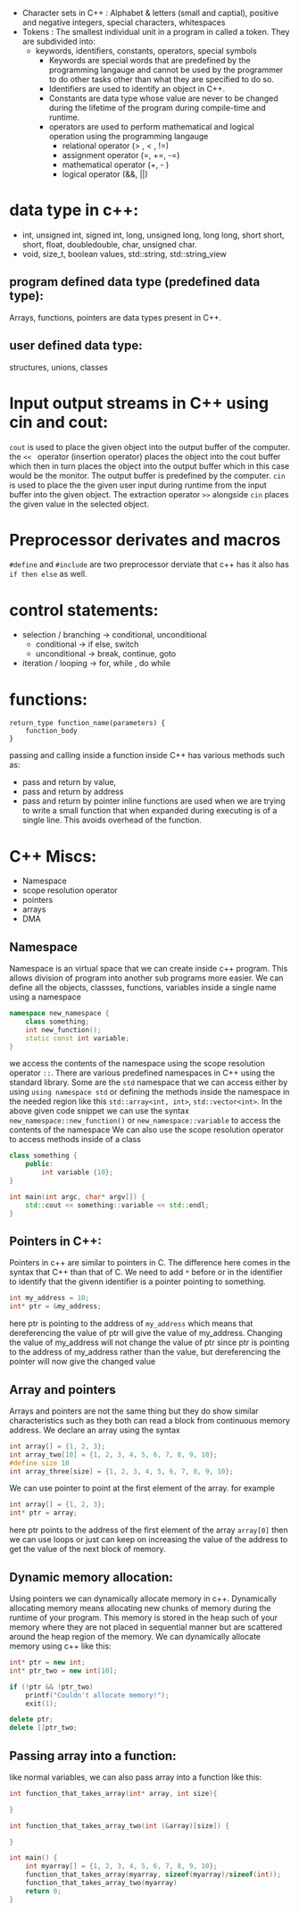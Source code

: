 - Character sets in C++ : Alphabet & letters (small and captial), positive and negative integers, special characters, whitespaces
- Tokens : The smallest individual unit in a program in called a token. They are subdivided into: 
	-  keywords, identifiers, constants, operators, special symbols 
		- Keywords are special words that are predefined by the programming langauge and cannot be used by the programmer to do other tasks other than what they are specified to do so. 
		- Identifiers are used to identify an object in C++. 
		- Constants are data type whose value are never to be changed during the lifetime of the program during compile-time and runtime. 
		- operators are used to perform mathematical and logical operation using the programming langauge 
			- relational operator (> , < , !=)
			- assignment operator (=, +=, -=)
			- mathematical operator (+, - )
			- logical operator (&&, ||)
			

# data type in c++:
- int, unsigned int, signed int, long, unsigned long, long long, short short, short, float, doubledouble, char, unsigned char.
- void, size_t, boolean values, std::string, std::string_view

## program defined data type (predefined data type):
Arrays, functions, pointers are data types present in C++.
## user defined data type:
structures, unions, classes

# Input output streams in C++ using cin and cout:
`cout` is used to place the given object into the output buffer of the computer. the `<< ` operator (insertion operator) places the object into the cout buffer which then in turn places the object into the output buffer which in this case would be the monitor. The output buffer is predefined by the computer.
`cin` is used to place the the given user input during runtime from the input buffer into the given object. The extraction operator `>>` alongside `cin` places the given value in the selected object. 

# Preprocessor derivates and macros
`#define` and `#include` are two preprocessor derviate that c++ has it also has `if then else` as well. 

# control statements: 
- selection / branching -> conditional, unconditional
	- conditional -> if else, switch
	- unconditional -> break, continue, goto
- iteration / looping -> for, while , do while

# functions: 
```
return_type function_name(parameters) {
	function_body
}
```

passing and calling inside a function inside C++ has various methods such as: 
- pass and return by value, 
- pass and return by address
- pass and return by pointer
inline functions are used when we are trying to write a small function that when expanded during executing is of a single line. This avoids overhead of the function.


# C++ Miscs:
- Namespace 
- scope resolution operator
- pointers
- arrays
- DMA

## Namespace 

Namespace is an virtual space that we can create inside c++ program. This allows division of program into another sub programs more easier. We can define all the objects, classses, functions, variables inside a single name using a namespace
```cpp
namespace new_namespace {
	class something;
	int new_function();
	static const int variable;
}
```
we access the contents of the namespace using the scope resolution operator `::`. There are various predefined namespaces in C++ using the standard library. Some are the `std` namespace that we can access either by using `using namespace std` or defining the methods inside the namespace in the needed region like this `std::array<int, int>`, `std::vector<int>`. In the above given code snippet we can use the syntax `new_namespace::new_function()` or `new_namespace::variable` to access the contents of the namespace
We can also use the scope resolution operator to access methods inside of a class 
```cpp
class something {
	public:
		int variable {10};
}

int main(int argc, char* argv[]) {
	std::cout << something::variable << std::endl;
}
```

## Pointers in C++:
Pointers in c++ are similar to pointers in C. The difference here comes in the syntax that C++ than that of C. We need to add `*` before or in the identifier to identify that the givenn identifier is a pointer pointing to something.
```cpp
int my_address = 10;
int* ptr = &my_address;
```
here ptr is pointing to the address of `my_address` which means that dereferencing the value of ptr will give the value of my_address. Changing the value of my_address will not change the value of ptr since ptr is pointing to the address of my_address rather than the value, but dereferencing the pointer will now give the changed value

## Array and pointers
Arrays and pointers are not the same thing but they do show similar characteristics such as they both can read a block from continuous memory address. We declare an array using the syntax
```cpp
int array[] = {1, 2, 3};
int array_two[10] = {1, 2, 3, 4, 5, 6, 7, 8, 9, 10};
#define size 10
int array_three[size] = {1, 2, 3, 4, 5, 6, 7, 8, 9, 10};
```
We can use pointer to point at the first element of the array. for example
```cpp
int array[] = {1, 2, 3};
int* ptr = array;
```
here ptr points to the address of the first element of the array `array[0]` then we can use loops or just can keep on increasing the value of the address to get the value of the next block of memory.

## Dynamic memory allocation: 

Using pointers we can dynamically allocate memory in c++. Dynamically allocating memory means allocating new chunks of memory during the runtime of your program. This memory is stored in the heap such of your memory where they are not placed in sequential manner but are scattered around the heap region of the memory. We can dynamically allocate memory using c++ like this:
```cpp
int* ptr = new int;
int* ptr_two = new int[10];

if (!ptr && !ptr_two) 
	printf("Couldn't allocate memory!");
	exit(1);

delete ptr;
delete []ptr_two;
```

## Passing array into a function:

like normal variables, we can also pass array into a function like this:
```cpp
int function_that_takes_array(int* array, int size){

}

int function_that_takes_array_two(int (&array)[size]) {

}

int main() {
	int myarray[] = {1, 2, 3, 4, 5, 6, 7, 8, 9, 10};
	function_that_takes_array(myarray, sizeof(myarray)/sizeof(int));
	function_that_takes_array_two(myarray)
	return 0;
}
```